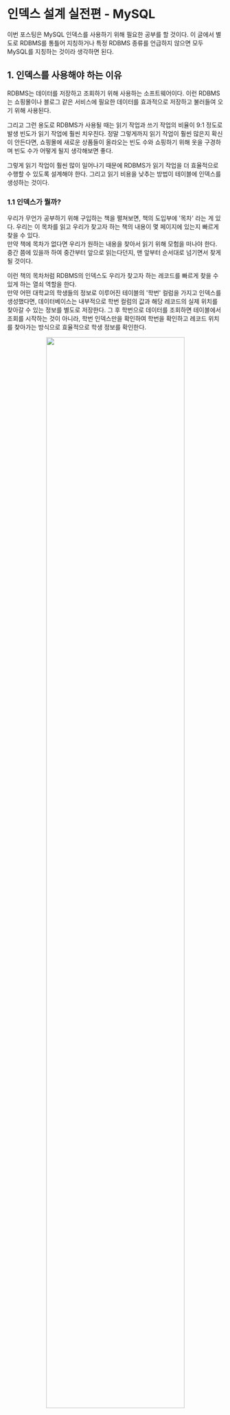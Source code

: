 # 인덱스 설계 실전편 - MySQL
이번 포스팅은 MySQL 인덱스를 사용하기 위해 필요한 공부를 할 것이다. 이 글에서 별도로 RDBMS를 통틀어 지칭하거나 특정 RDBMS 종류를 언급하지 않으면 모두 MySQL를 지칭하는 것이라 생각하면 된다.

## 1. 인덱스를 사용해야 하는 이유
RDBMS는 데이터를 저장하고 조회하기 위해 사용하는 소프트웨어이다. 이런 RDBMS는 쇼핑몰이나 블로그 같은 서비스에 필요한 데이터를 효과적으로 저장하고 불러들여 오기 위해 사용된다.

그리고 그런 용도로 RDBMS가 사용될 때는 읽기 작업과 쓰기 작업의 비율이 9:1 정도로 발생 빈도가 읽기 작업에 훨씬 치우친다. 정말 그렇게까지 읽기 작업이 훨씬 많은지 확신이 안든다면, 쇼핑몰에 새로운 상품들이 올라오는 빈도 수와 쇼핑하기 위해 옷을 구경하며 빈도 수가 어떻게 될지 생각해보면 좋다.

그렇게 읽기 작업이 훨씬 많이 일어나기 때문에 RDBMS가 읽기 작업을 더 효율적으로 수행할 수 있도록 설계해야 한다. 그리고 읽기 비용을 낮추는 방법이 테이블에 인덱스를 생성하는 것이다. 

### 1.1 인덱스가 뭘까?
우리가 무언가 공부하기 위해 구입하는 책을 펼쳐보면, 책의 도입부에 '목차' 라는 게 있다. 우리는 이 목차를 읽고 우리가 찾고자 하는 책의 내용이 몇 페이지에 있는지 빠르게 찾을 수 있다.   
만약 책에 목차가 없다면 우리가 원하는 내용을 찾아서 읽기 위해 모험을 떠나야 한다. 중간 쯤에 있을까 하여 중간부터 앞으로 읽는다던지, 맨 앞부터 순서대로 넘기면서 찾게될 것이다.  

이런 책의 목차처럼 RDBMS의 인덱스도 우리가 찾고자 하는 레코드를 빠르게 찾을 수 있게 하는 열쇠 역할을 한다.   
만약 어떤 대학교의 학생들의 정보로 이루어진 테이블의 '학번' 컬럼을 가지고 인덱스를 생성했다면, 데이터베이스는 내부적으로 학번 컬럼의 값과 해당 레코드의 실제 위치를 찾아갈 수 있는 정보를 별도로 저장한다. 그 후 학번으로 데이터를 조회하면 테이블에서 조회를 시작하는 것이 아니라, 학번 인덱스만을 확인하여 학번을 확인하고 레코드 위치를 찾아가는 방식으로 효율적으로 학생 정보를 확인한다.

<p align="middle"><img src="https://github.com/jewoodev/blog_img/blob/main/mysql/index/%EC%9D%B8%EB%8D%B1%EC%8A%A4_%EC%84%A4%EA%B3%84_%EC%8B%A4%EC%A0%84%ED%8E%B8/what_is_index.png?raw=true" width="80%"></p>

이해를 돕기 위해 인덱스를 이용한 읽기 작업이 어떻게 이루어지는지 그려보았다. RDBMS 종류에 따라 다르지만 MySQL은 프라이머리 키를 제외한 인덱스가 프라이머리 키를 참조하도록 설계되어 있다. 그래서 프라이머리 키를 통해 실제 레코드를 찾는다.

만약 인덱스가 없다면, 모든 레코드(테이블 전체)를 다 불러와서 학번을 찾아야 한다. 데이터베이스에서 **가장 비용이 많이 드는** 것은 **디스크 I/O**인데, 모든 레코드를 읽어야 한다면 그만큼 I/O 작업이 많아지고, 비용이 높아지게 된다.

#### 1.1.1 인덱스의 중요한 특성, '정렬된 상태를 유지한다.' 그리고 B-Tree
인덱스의 이 특성은 읽기 작업을 효울적으로 처리할 수 있도록 해준다.   

우리가 학생부인데, 아직 학비를 안낸 학생들에게 연락을 해야 한다고 하자. 우리에게 주어진 것은 학생 이름과 번호가 적힌 문서이다. 만약 이 문서의 데이터가 이름을 기준으로 가나다~타파하 순으로 정렬이 되어있다면 "신제우" 라는 이름을 찾기가 훨씬 수월할 테지만, 정렬이 안돼어 있다면 손으로 짚고 내려가며 하나씩 확인해야 한다. 

데이터베이스의 경우도 흡사하다. 사람이 정렬된 데이터에서 원하는 값을 찾는 방식과 유사하게 건너뛰면서 데이터를 검색하는데, 다만 단순한 선형 건너뛰기가 아니라 특정 자료구조를 활용한 탐색방법을 사용한다.

인덱스에는 다양한 자료구조를 사용할 수 있는데 가장 대중적이고 사용되어진 역사가 긴 것은 B-Tree이다. MySQL도 이것을 사용한다. 

B-Tree는 루트 노드, 브랜치 노드, 리프 노드로 이루어진 자료구조이다. MySQL 인덱스는 이 자료구조를 이용해 실제 레코드는 리프 노드에 두고, 정렬된 상태를 유지하며 레코드들을 브랜치 노드를 기준으로 균일하게 묶어 관리한다. 

<p align="middle"><img src="https://github.com/jewoodev/blog_img/blob/main/mysql/index/%EC%9D%B8%EB%8D%B1%EC%8A%A4_%EC%84%A4%EA%B3%84_%EC%8B%A4%EC%A0%84%ED%8E%B8/b-tree_efficient_search.png?raw=true" width="80%"></p>

이런 구조를 이용해 루트 노드 &rarr; 브랜치 노드 &rarr; 리프 노드 순서로 이동하며 필요 없는 부분을 건너뛰어 데이터를 탐색한다.  
즉, 단순히 첫번째부터 하나씩 검사하는 것이 아니라, 트리 구조를 활용해 한 번에 많은 범위를 제외하고 빠르게 탐색할 수 있다.

## 2. 인덱스 사용하기
인덱스를 잘 설계하기 위해선 해당 테이블이 조회되는 양상을 알고 있어야 한다.  

예를 들어, 'User 테이블은 아이디로 조회되는 일이 잦아', '주문 데이터는 주문일자를 기준으로 조회하는 일이 잦아' 처럼 해당 테이블을 조회할 때 WHERE 조건절에 사용하는 컬럼이 무엇인지, 어떤 정렬 순서로 조회되는 것이 잦은지를 알고 있어야 인덱스를 설계할 수 있다. 그런데 사용이 잦은 쿼리의 WHERE 조건절에 사용되는 컬럼은 하나가 아닐 때가 많다. 

자주 사용되는 쿼리의 WHERE 조건절에 사용되는 컬럼이 여러 개이면 어떻게 해야할까? 정말 자주 사용되는 쿼리여서 그 쿼리가 효율적으로 처리되어야 할 필요가 있다면, 인덱스를 생성해야 겠다. 앞으로 여러 컬럼으로 구성된 인덱스를 다중 인덱스라 지칭하겠다.

> 인덱스에 포함되는 컬럼의 갯수와 인덱스의 성능은 반비례한다. 따라서 인덱스를 설계할 땐 트레이드 오프를 고려할 필요가 있다.

### 2.1 다중 인덱스
여러 개의 컬럼으로 인덱스를 생성할 땐 첫번째부터 두번째, 세번째 ... 순서로 정렬이 이루어진다. 

<p align="middle"><img src="https://github.com/jewoodev/blog_img/blob/main/mysql/index/%EC%9D%B8%EB%8D%B1%EC%8A%A4_%EC%84%A4%EA%B3%84_%EC%8B%A4%EC%A0%84%ED%8E%B8/composite_index.png?raw=true" width="80%"></p>

예를 들어, 이름, 부서 순으로 컬럼을 지정해 인덱스를 생성하면 사진처럼 같은 이름을 가진 사람이 두명일 때, 부서를 기준으로 정렬이 된다.

왼쪽부터 정렬하여, 그 다음 컬럼이 정렬되는 논리이기 때문에 쿼리에 인덱스의 첫번째 컬럼을 사용하지 않으면 인덱스를 사용할 수 없다. 다음의 테이블과 쿼리를 보자.
```sql
CREATE TABLE member ( -- 이런 테이블이 있다고 생각하자
    member_id INT UNSIGNED PRIMARY KEY AUTO_INCREMENT,
    name VARCHAR(5),
    job VARCHAR(20),
    gender BIT(1), -- 0은 남자
    birth_date DATETIME,
    INDEX ix_name_birth_gender (name, birth, gender)
);

SELECT * -- 쿼리 1
FROM member
WHERE name='김재우'
AND birth_date>'2002-02';

SELECT * -- 쿼리 2
FROM member
WHERE birth_date>'2002-02'
AND gender=1;
```

위의 예시에서 쿼리 1번은 인덱스를 사용할 수 있지만, 쿼리 2번은 사용할 수 없다. 인덱스가 B-Tree 구조를 가지며 첫번째 컬럼을 기준으로 정렬이 되어 있는데, 첫번째 컬럼을 사용하지 않으면 이 구조를 이용한 효율적인 탐색이 불가능하기 때문이다.

따라서 다중 인덱스를 설계할 땐 '자주 사용되는 쿼리' 들이 조건절에 가장 자주 사용하는 컬럼을 첫번째 쿼리로 둬야 한다. 그래야 더 많은 쿼리가 인덱스를 활용할 수 있게 되기 때문이다. 

만약 쿼리 2번이 인덱스를 사용할 수 있게 만드려면, `INDEX ix_birth_gender (birth, gender)` 인덱스를 추가로 생성해야 한다. 인덱스가 많아질수록 하나의 레코드가 WRITE 되는 작업에서 쓰기 작업이 늘어나기 때문에 비효율적으로 인덱스가 많이 생성되는 것은 지양해야 한다. 

## 3. INDEX 설계하기
쇼핑몰에서 판매자가 자신의 의류 상품의 판매 상황을 자주 확인하는 시나리오에서 인덱스를 설계해보자.

```sql
CREATE TABLE user (
                      user_id BIGINT UNSIGNED PRIMARY KEY AUTO_INCREMENT,
                      username VARCHAR(10),
                      role ENUM('ADMIN', 'SELLER', 'BUYER'),
                      created_date DATETIME,
                      modified_date DATETIME
);

CREATE TABLE seller (
                        seller_id INT UNSIGNED PRIMARY KEY AUTO_INCREMENT,
                        user_id BIGINT,
                        company_name VARCHAR(10),
                        created_date DATETIME,
                        modified_date DATETIME
);

CREATE TABLE orders (
                        order_id BIGINT UNSIGNED PRIMARY KEY AUTO_INCREMENT,
                        seller_company_name VARCHAR(10),
                        buyer_name VARCHAR(10),
                        product_name VARCHAR(20),
                        price INT,
                        order_status ENUM('PENDING', 'ACCEPT', 'DELIVERING', 'REFUND_REQ', 'REFUND_ACCEPT', ...),
                        created_date DATETIME,
                        modified_date DATETIME
);
```

위의 DDL이 예시를 구성할 테이블들이다.

판매자의 서비스를 위해 날아가는 쿼리들은 다음과 같을 것이다.
```sql
SELECT buyer_name, product_name, price, order_status, create_date, modified_date -- 쿼리 1
FROM orders
WHERE seller_company_name='National Geographic'
  AND order_status='PENDING';

SELECT buyer_name, product_name, price, order_status, create_date, modified_date -- 쿼리 2
FROM orders
WHERE seller_company_name='National Geographic'
  AND created_date>'2025-01-01';

SELECT buyer_name, product_name, price, order_status, create_date, modified_date -- 쿼리 3
FROM orders
WHERE seller_company_name='National Geographic'
  AND created_date>'2025-01-01'
  AND order_status='REFUND_REQ';
```

이런 서비스에서 어떻게 인덱스를 설계하는 것이 좋을까? 이전에 말했듯 인덱스를 잘 설계하기 위해선 테이블이 어떻게 조회되는지 양상을 파악해야 한다.
위의 쿼리에서도 알 수 있듯 판매자는 자신의 정보를 확인해야 하므로 모든 쿼리에 `seller_company_name`을 쿼리 조건에 사용할 것이다. 그리고 많은 경우 추가적으로 조건절에 다른 쿼리들도 포함할 것이다.

그러면, `seller_company_name`을 첫번째 컬럼으로 해서 자주 사용되는 컬럼들을 다음 순서대로 넣어야 한다. 그리고 `seller_company_name` 와 함께 쓰이는 빈도 수가 높은 순서대로 인덱스의 다음 컬럼으로 추가하면 된다.

`create_date`가 가장 많이 쓰인다면 `(seller_company_name, create_date, ...)` 으로, `order_status`가 가장 많이 쓰인다면 `(seller_company_name, order_status, ...)` 으로 생성하면 된다. 그 이유는 `2.1` 절에서 설명했으니 넘어가겠다.

## 마치며
부족한 글을 끝까지 읽어주셔서 감사하다는 말을 전하고 싶다.

글을 적으면서 테이블 전체를 읽으면 디스크 I/O 비용이 늘어나는 이유에 궁금해 할 독자들이 많을 것 같은데, 기회가 된다면 그 이유에 대한 글을 적어보고 싶다. 